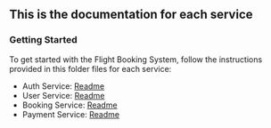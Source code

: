 ## This is the documentation for each service

### Getting Started

To get started with the Flight Booking System, follow the instructions provided in this folder files for each service:

- Auth Service: [Readme](https://github.com/Femtech-web/flight-booking-microservice/tree/main/docs/auth-service.md)
- User Service: [Readme](https://github.com/Femtech-web/flight-booking-microservice/tree/main/docs/user-service.md)
- Booking Service: [Readme](https://github.com/Femtech-web/flight-booking-microservice/tree/main/docs/booking-service.md)
- Payment Service: [Readme](https://github.com/Femtech-web/flight-booking-microservice/tree/main/microservices/payment-service.md)
